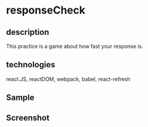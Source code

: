 # responseCheck

## description
This practice is a game about how fast your response is.

## technologies
react.JS, reactDOM, webpack, babel, react-refresh

## Sample

## Screenshot
